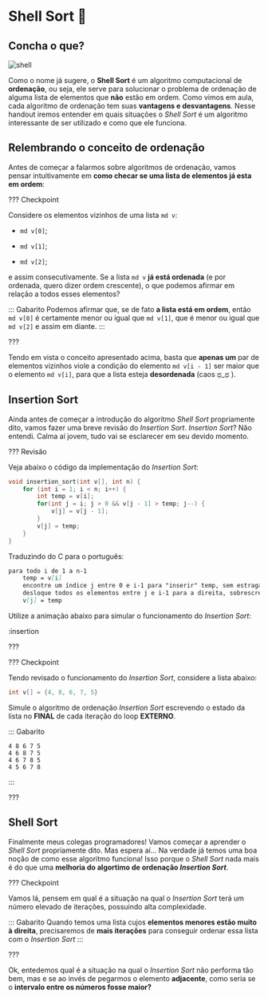 Shell Sort 🐚
======

Concha o que?
---------

![shell](shell.jpg)

Como o nome já sugere, o **Shell Sort** é um algoritmo computacional de **ordenação**, ou seja, ele serve para solucionar o problema de ordenação de alguma lista de elementos que **não** estão em ordem. Como vimos em aula, cada algoritmo de ordenação tem suas **vantagens e desvantagens**. Nesse handout iremos entender em quais situações o *Shell Sort* é um algoritmo interessante de ser utilizado e como que ele funciona.

Relembrando o conceito de ordenação
---------

Antes de começar a falarmos sobre algoritmos de ordenação, vamos pensar intuitivamente em **como checar se uma lista de elementos já esta em ordem**:

??? Checkpoint

Considere os elementos vizinhos de uma lista `md v`:

* `md v[0]`;

* `md v[1]`;

* `md v[2]`;

e assim consecutivamente. Se a lista `md v` **já está ordenada** (e por ordenada, quero dizer ordem crescente), o que podemos afirmar em relação a todos esses elementos?

::: Gabarito
Podemos afirmar que, se de fato **a lista está em ordem**, então `md v[0]` é certamente menor ou igual que `md v[1]`, que é menor ou igual que `md v[2]` e assim em diante.
:::

???

Tendo em vista o conceito apresentado acima, basta que **apenas um** par de elementos vizinhos viole a condição do elemento `md v[i - 1]` ser maior que o elemento `md v[i]`, para que a lista esteja **desordenada** (caos ಥ_ಥ ). 

Insertion Sort
---------
  
Ainda antes de começar a introdução do algoritmo *Shell Sort* propriamente dito, vamos fazer uma breve revisão do *Insertion Sort*. *Insertion Sort*? Não entendi. Calma aí jovem, tudo vai se esclarecer em seu devido momento.

??? Revisão

Veja abaixo o código da implementação do *Insertion Sort*:

``` c
void insertion_sort(int v[], int n) {
    for (int i = 1; i < n; i++) {
        int temp = v[i];
        for(int j = i; j > 0 && v[j - 1] > temp; j--) {
            v[j] = v[j - 1];
        }
        v[j] = temp;
    }
}
```

Traduzindo do C para o português:

```md
para todo i de 1 a n-1
    temp = v[i]
    encontre um índice j entre 0 e i-1 para "inserir" temp, sem estragar a ordenação
    desloque todos os elementos entre j e i-1 para a direita, sobrescrevendo v[i]
    v[j] = temp
```

Utilize a animação abaixo para simular o funcionamento do *Insertion Sort*:

:insertion

???

??? Checkpoint

Tendo revisado o funcionamento do *Insertion Sort*, considere a lista abaixo:

``` c
int v[] = {4, 8, 6, 7, 5}
```

Simule o algoritmo de ordenação *Insertion Sort* escrevendo o estado da lista no **FINAL** de cada iteração do loop **EXTERNO**.

::: Gabarito
```
4 8 6 7 5
4 6 8 7 5
4 6 7 8 5
4 5 6 7 8
```
:::

???



Shell Sort
---------

Finalmente meus colegas programadores! Vamos começar a aprender o *Shell Sort* propriamente dito. Mas espera aí... Na verdade já temos uma boa noção de como esse algoritmo funciona! Isso porque o *Shell Sort* nada mais é do que uma **melhoria do algortimo de ordenação *Insertion Sort***. 

??? Checkpoint

Vamos lá, pensem em qual é a situação na qual o *Insertion Sort* terá um número elevado de iterações, possuindo alta complexidade.

::: Gabarito
Quando temos uma lista cujos **elementos menores estão muito à direita**, precisaremos de **mais iterações** para conseguir ordenar essa lista com o *Insertion Sort*
:::

???

Ok, entedemos qual é a situação na qual o *Insertion Sort* não performa tão bem, mas e se ao invés de pegarmos o elemento **adjacente**, como seria se o **intervalo entre os números fosse maior?**